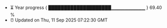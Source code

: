 - ⏳ Year progress { ████████████████████▁▁▁▁▁▁▁▁▁▁ } 69.40 %
- ⏰ Updated on Thu, 11 Sep 2025 07:22:30 GMT

